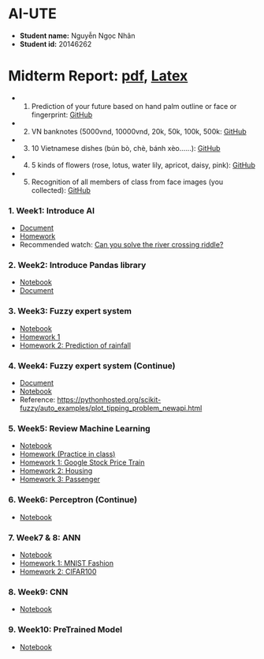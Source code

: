 # AI-UTE
- **Student name:** Nguyễn Ngọc Nhân
- **Student id:** 20146262

# Midterm Report: [pdf](/Notebooks/MidtermProject/MidTerm_AI.pdf), [Latex](/Notebooks//MidtermProject/Latex)
- 1. Prediction of your future based on hand palm outline or face or fingerprint: [GitHub](/Notebooks/MidtermProject/predict-future.ipynb)
- 2. VN banknotes (5000vnd, 10000vnd, 20k, 50k, 100k, 500k: [GitHub](/Notebooks/MidtermProject/predict-money.ipynb)
- 3. 10 Vietnamese dishes (bún bò, chè, bánh xèo......): [GitHub](/Notebooks/MidtermProject/vn-dishes.ipynb)
- 4. 5 kinds of flowers (rose, lotus, water lily, apricot, daisy, pink): [GitHub](/Notebooks/MidtermProject/miniproject-flowers.ipynb)
- 5. Recognition of all members of class from face images (you collected): [GitHub](/Notebooks/MidtermProject/face-detect.ipynb)

### 1. Week1: Introduce AI
- [Document](./Notebooks/Week1/AI_week_1.pdf)
- [Homework](./Notebooks/Week1/homework.md)
- Recommended watch: [Can you solve the river crossing riddle?](https://www.youtube.com/watch?v=ADR7dUoVh_c&ab_channel=TED-Ed)

### 2. Week2: Introduce Pandas library
- [Notebook](./Notebooks/Week2/AI_W3_17_02_23.ipynb)
- [Document](./Notebooks/Week2/Pandas_Cheat_Sheet.pdf)

### 3. Week3: Fuzzy expert system
- [Notebook](./Notebooks/Week3/Fuzzy_Expert_system.ipynb)
- [Homework 1](./Notebooks/Week3/Fuzzy_Cooker.ipynb)
- [Homework 2: Prediction of rainfall](/Notebooks/Week3/Problem1.ipynb)

### 4. Week4: Fuzzy expert system (Continue)
- [Document](./Notebooks/Week4/FUZZY%20CONTROLLER_2023.pdf)
- [Notebook](./Notebooks/Week4/AI_W6_11_03_2023..ipynb)
- Reference: https://pythonhosted.org/scikit-fuzzy/auto_examples/plot_tipping_problem_newapi.html
### 5. Week5: Review Machine Learning
- [Notebook](./Notebooks/Week5/W7.ipynb)
- [Homework (Practice in class)](./Notebooks/Week5/W7_Practice.ipynb)
- [Homework 1: Google Stock Price Train ](./Notebooks/Week5/HomeWork1.ipynb)
- [Homework 2: Housing ](./Notebooks/Week5/HomeWork2.ipynb)
- [Homework 3: Passenger ](./Notebooks/Week5/HomeWork3.ipynb)
### 6. Week6: Perceptron (Continue)
- [Notebook](./Notebooks/Week6/W8.ipynb)
### 7. Week7 & 8: ANN
- [Notebook](./Notebooks//Week7/AI_W9_31_03_23.ipynb)
- [Homework 1: MNIST Fashion ](./Notebooks/Week7/HW_9_MNIST_FS.ipynb)
- [Homework 2: CIFAR100 ](./Notebooks/Week7/HW_9_CIFAR100.ipynb)
### 8. Week9: CNN
-  [Notebook](./Notebooks/Week9/w11.ipynb)
### 9. Week10: PreTrained Model
-  [Notebook](./Notebooks/Week10/Ytb_search.ipynb)
